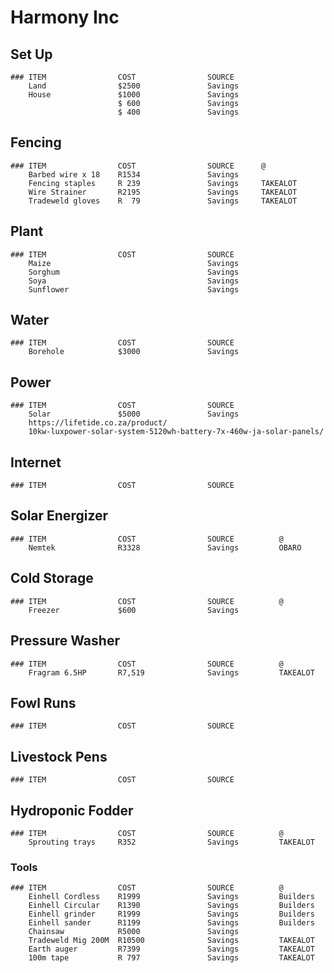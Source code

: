 # Harmony Inc

## Set Up
    ### ITEM                COST                SOURCE
        Land                $2500               Savings
        House               $1000               Savings
                            $ 600               Savings
                            $ 400               Savings
## Fencing
    ### ITEM                COST                SOURCE      @
        Barbed wire x 18    R1534               Savings
        Fencing staples     R 239               Savings     TAKEALOT
        Wire Strainer       R2195               Savings     TAKEALOT
        Tradeweld gloves    R  79               Savings     TAKEALOT

## Plant
    ### ITEM                COST                SOURCE
        Maize                                   Savings
        Sorghum                                 Savings
        Soya                                    Savings
        Sunflower                               Savings

## Water
    ### ITEM                COST                SOURCE
        Borehole            $3000               Savings
        
## Power
    ### ITEM                COST                SOURCE
        Solar               $5000               Savings
        https://lifetide.co.za/product/
        10kw-luxpower-solar-system-5120wh-battery-7x-460w-ja-solar-panels/

## Internet
    ### ITEM                COST                SOURCE


## Solar Energizer
    ### ITEM                COST                SOURCE          @  
        Nemtek              R3328               Savings         OBARO 

## Cold Storage
    ### ITEM                COST                SOURCE          @
        Freezer             $600                Savings         

## Pressure Washer
    ### ITEM                COST                SOURCE          @
        Fragram 6.5HP       R7,519              Savings         TAKEALOT

## Fowl Runs
    ### ITEM                COST                SOURCE  


## Livestock Pens
    ### ITEM                COST                SOURCE

## Hydroponic Fodder 
    ### ITEM                COST                SOURCE          @
        Sprouting trays     R352                Savings         TAKEALOT

### Tools
    ### ITEM                COST                SOURCE          @
        Einhell Cordless    R1999               Savings         Builders      
        Einhell Circular    R1390               Savings         Builders
        Einhell grinder     R1999               Savings         Builders
        Einhell sander      R1199               Savings         Builders
        Chainsaw            R5000               Savings
        Tradeweld Mig 200M  R10500              Savings         TAKEALOT
        Earth auger         R7399               Savings         TAKEALOT
        100m tape           R 797               Savings         TAKEALOT
